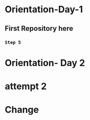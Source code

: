 # Orientation-Day-1
## First Repository here
### `Step 5`
# Orientation- Day 2
# attempt 2
# Change
